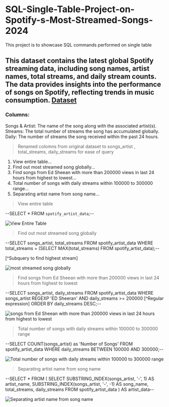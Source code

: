 # SQL-Single-Table-Project-on-Spotify-s-Most-Streamed-Songs-2024
This project is to showcase SQL commands performed on single table

## This dataset contains the latest global Spotify streaming data, including song names, artist names, total streams, and daily stream counts. The data provides insights into the performance of songs on Spotify, reflecting trends in music consumption. [Dataset](https://www.kaggle.com/datasets/asmonline/spotify-song-performance-dataset)

### Columns:
Songs & Artist: The name of the song along with the associated artist(s).
Streams: The total number of streams the song has accumulated globally.
Daily: The number of streams the song received within the past 24 hours.



>Renamed colomns from original dataset to songs_artist , total_streams, daily_streams for ease of query




1. View entire table...
2. Find out most streamed song globally...
3. Find songs from Ed Sheean with more than 200000 views in last 24 hours from highest to lowest...
4. Total number of songs with daily streams within 100000 to 300000 range...
5. Separating artist name from song name...






>View entire table

--SELECT *
FROM `spotify_artist_data`;--

![View Entire Table](https://github.com/user-attachments/assets/e025d12b-40ff-4478-bf25-43b85f36301e)








>Find out most streamed song globally

--SELECT songs_artist, total_streams
FROM spotify_artist_data
WHERE total_streams = 
		(SELECT MAX(total_streams) FROM spotify_artist_data);--

[^Subquery to find highest stream]

![most streamed song globally](https://github.com/user-attachments/assets/b3438f6c-7c61-400f-a36d-1af08846c635)







>Find songs from Ed Sheean with more than 200000 views in last 24 hours from highest to lowest

--SELECT songs_artist, daily_streams
FROM spotify_artist_data
WHERE songs_artist REGEXP 'ED Sheeran' AND daily_streams >= 200000  [^Regular expression]
ORDER BY daily_streams DESC;--

![songs from Ed Sheean with more than 200000 views in last 24 hours from highest to lowest](https://github.com/user-attachments/assets/b2f9acc2-8483-4caa-a88a-b6454aaa9ac3)






>Total number of songs with daily streams within 100000 to 300000 range

--SELECT COUNT(songs_artist) as 'Number of Songs'
FROM spotify_artist_data
WHERE daily_streams BETWEEN 100000 AND 300000;--

![Total number of songs with daily streams within 100000 to 300000 range](https://github.com/user-attachments/assets/85c1b313-023c-44a3-b367-92faf0a9ee2e)







>Separating artist name from song name

--SELECT *
FROM (
    SELECT
        SUBSTRING_INDEX(songs_artist, '-', 1) AS artist_name,
        SUBSTRING_INDEX(songs_artist, '-', -1) AS song_name,
        total_streams,
        daily_streams
    FROM spotify_artist_data
) AS artist_data--

![Separating artist name from song name](https://github.com/user-attachments/assets/717d0ae8-be69-4f0b-8b23-c8c85e20fc8a)


